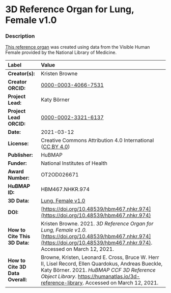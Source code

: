# 3D Reference Organ for Lung, Female v1.0

### Description
[This reference organ](https://humanatlas.io/3d-reference-library) was created using data from the Visible Human Female provided by the National Library of Medicine.

| Label | Value |
| :------------- |:-------------|
| **Creator(s):** | Kristen Browne |
| **Creator ORCID:** | [0000-0003-4066-7531](https://orcid.org/0000-0003-4066-7531) |
| **Project Lead:** | Katy B&ouml;rner |
| **Project Lead ORCID:** | [0000-0002-3321-6137](https://orcid.org/0000-0002-3321-6137) |
| **Date:** | 2021-03-12 |
| **License:** | Creative Commons Attribution 4.0 International ([CC BY 4.0](https://creativecommons.org/licenses/by/4.0/)) |
| **Publisher:** | HuBMAP |
| **Funder:** | National Institutes of Health |
| **Award Number:** | OT2OD026671 |
| **HuBMAP ID:** | HBM467.NHKR.974 |
| **3D Data:** | [Lung, Female v1.0](https://cdn.humanatlas.io/hra-releases/v1.0/models/VH_F_Lung.glb) |
| **DOI:** | [https://doi.org/10.48539/hbm467.nhkr.974](https://doi.org/10.48539/hbm467.nhkr.974) |
| **How to Cite This 3D Data:** | Kristen Browne. 2021. *3D Reference Organ for Lung, Female v1.0.* [https://doi.org/10.48539/hbm467.nhkr.974](https://doi.org/10.48539/hbm467.nhkr.974). Accessed on March 12, 2021. |
| **How to Cite 3D Data Overall:** | Browne, Kristen, Leonard E. Cross, Bruce W. Herr II, Lisel Record, Ellen Quardokus, Andreas Bueckle, Katy B&ouml;rner. 2021. *HuBMAP CCF 3D Reference Object Library*. https://humanatlas.io/3d-reference-library. Accessed on March 12, 2021. |